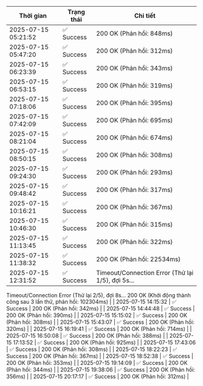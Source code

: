 | Thời gian | Trạng thái | Chi tiết |
|---|---|---|
| 2025-07-15 05:21:52 | ✅ Success | 200 OK (Phản hồi: 848ms) |
| 2025-07-15 05:47:20 | ✅ Success | 200 OK (Phản hồi: 312ms) |
| 2025-07-15 06:23:39 | ✅ Success | 200 OK (Phản hồi: 343ms) |
| 2025-07-15 06:53:15 | ✅ Success | 200 OK (Phản hồi: 319ms) |
| 2025-07-15 07:18:06 | ✅ Success | 200 OK (Phản hồi: 395ms) |
| 2025-07-15 07:42:09 | ✅ Success | 200 OK (Phản hồi: 695ms) |
| 2025-07-15 08:21:04 | ✅ Success | 200 OK (Phản hồi: 674ms) |
| 2025-07-15 08:50:15 | ✅ Success | 200 OK (Phản hồi: 308ms) |
| 2025-07-15 09:24:30 | ✅ Success | 200 OK (Phản hồi: 293ms) |
| 2025-07-15 09:48:42 | ✅ Success | 200 OK (Phản hồi: 317ms) |
| 2025-07-15 10:16:21 | ✅ Success | 200 OK (Phản hồi: 367ms) |
| 2025-07-15 10:46:30 | ✅ Success | 200 OK (Phản hồi: 315ms) |
| 2025-07-15 11:13:45 | ✅ Success | 200 OK (Phản hồi: 322ms) |
| 2025-07-15 11:38:32 | ✅ Success | 200 OK (Phản hồi: 22534ms) |
| 2025-07-15 12:31:52 | ✅ Success | Timeout/Connection Error (Thử lại 1/5), đợi 5s...
Timeout/Connection Error (Thử lại 2/5), đợi 8s...
200 OK (Khởi động thành công sau 3 lần thử, phản hồi: 102304ms) |
| 2025-07-15 14:15:32 | ✅ Success | 200 OK (Phản hồi: 342ms) |
| 2025-07-15 14:44:48 | ✅ Success | 200 OK (Phản hồi: 390ms) |
| 2025-07-15 15:15:02 | ✅ Success | 200 OK (Phản hồi: 308ms) |
| 2025-07-15 15:43:07 | ✅ Success | 200 OK (Phản hồi: 320ms) |
| 2025-07-15 16:19:41 | ✅ Success | 200 OK (Phản hồi: 714ms) |
| 2025-07-15 16:50:08 | ✅ Success | 200 OK (Phản hồi: 388ms) |
| 2025-07-15 17:13:52 | ✅ Success | 200 OK (Phản hồi: 925ms) |
| 2025-07-15 17:43:06 | ✅ Success | 200 OK (Phản hồi: 308ms) |
| 2025-07-15 18:22:23 | ✅ Success | 200 OK (Phản hồi: 367ms) |
| 2025-07-15 18:52:38 | ✅ Success | 200 OK (Phản hồi: 353ms) |
| 2025-07-15 19:14:09 | ✅ Success | 200 OK (Phản hồi: 344ms) |
| 2025-07-15 19:38:06 | ✅ Success | 200 OK (Phản hồi: 356ms) |
| 2025-07-15 20:17:17 | ✅ Success | 200 OK (Phản hồi: 312ms) |
